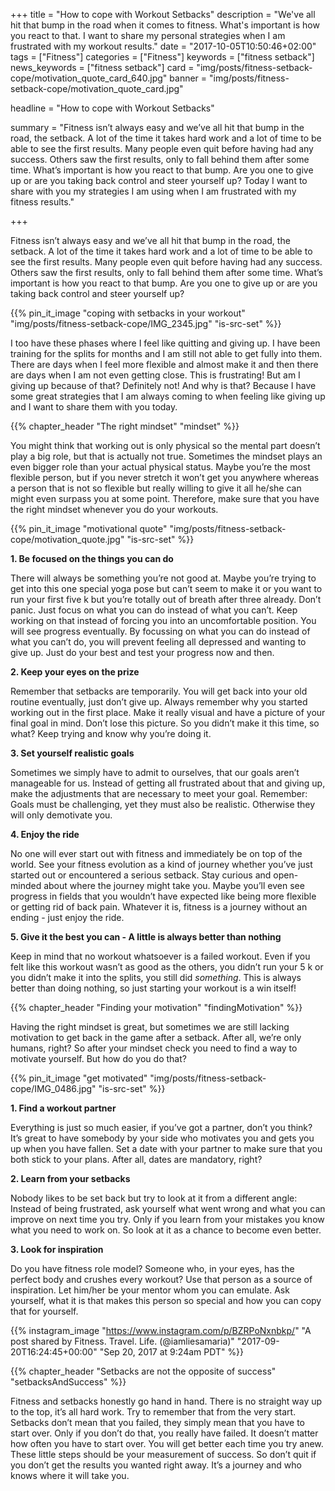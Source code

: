+++
title = "How to cope with Workout Setbacks"
description = "We've all hit that bump in the road when it comes to fitness. What's important is how you react to that. I want to share my personal strategies when I am frustrated with my workout results."
date = "2017-10-05T10:50:46+02:00"
tags = ["Fitness"]
categories = ["Fitness"]
keywords = ["fitness setback"]
news_keywords = ["fitness setback"]
card = "img/posts/fitness-setback-cope/motivation_quote_card_640.jpg"
banner = "img/posts/fitness-setback-cope/motivation_quote_card.jpg"

headline = "How to cope with Workout Setbacks"

summary = "Fitness isn’t always easy and we’ve all hit that bump in the road, the setback. A lot of the time it takes hard work and a lot of time to be able to see the first results. Many people even quit before having had any success. Others saw the first results, only to fall behind them after some time. What’s important is how you react to that bump. Are you one to give up or are you taking back control and steer yourself up? Today I want to share with you my strategies I am using when I am frustrated with my fitness results."

+++

 Fitness isn’t always easy and we’ve all hit that bump in the road, the setback. A lot of the time it takes hard work and a lot of time to be able to see the first results. Many people even quit before having had any success. Others saw the first results, only to fall behind them after some time. What’s important is how you react to that bump. Are you one to give up or are you taking back control and steer yourself up?

 {{% pin_it_image "coping with setbacks in your workout" "img/posts/fitness-setback-cope/IMG_2345.jpg" "is-src-set" %}}

I too have these phases where I feel like quitting and giving up. I have been training for the splits for months and I am still not able to get fully into them. There are days when I feel more flexible and almost make it and then there are days when I am not even getting close. This is frustrating! But am I giving up because of that? Definitely not! And why is that? Because I have some great strategies that I am always coming to when feeling like giving up and I want to share them with you today.

{{% chapter_header "The right mindset" "mindset" %}}

You might think that working out is only physical so the mental part doesn’t play a big role, but that is actually not true. Sometimes the mindset plays an even bigger role than your actual physical status. Maybe you’re the most flexible person, but if you never stretch it won’t get you anywhere whereas a person that is not so flexible but really willing to give it all he/she can might even surpass you at some point. Therefore, make sure that you have the right mindset whenever you do your workouts.

{{% pin_it_image "motivational quote" "img/posts/fitness-setback-cope/motivation_quote.jpg" "is-src-set" %}}

**1. Be focused on the things you can do**

There will always be something you’re not good at. Maybe you’re trying to get into this one special yoga pose but can’t seem to make it or you want to run your first five k but you’re totally out of breath after three already. Don’t panic. Just focus on what you can do instead of what you can’t. Keep working on that  instead of forcing you into an uncomfortable position. You will see progress eventually. By focussing on what you can do instead of what you can’t do, you will prevent feeling all depressed and wanting to give up. Just do your best and test your progress now and then.

**2. Keep your eyes on the prize**

Remember that setbacks are temporarily. You will get back into your old routine eventually, just don’t give up. Always remember why you started working out in the first place. Make it really visual and have a picture of your final goal in mind. Don’t lose this picture. So you didn’t make it this time, so what? Keep trying and know why you’re doing it.

**3. Set yourself realistic goals**

Sometimes we simply have to admit to ourselves, that our goals aren’t manageable for us. Instead of getting all frustrated about that and giving up, make the adjustments that are necessary to meet your goal. Remember: Goals must be challenging, yet they must also be realistic. Otherwise they will only demotivate you.

**4. Enjoy the ride**

No one will ever start out with fitness and immediately be on top of the world. See your fitness evolution as a kind of journey whether you’ve just started out or encountered a serious setback. Stay curious and open-minded about where the journey might take you. Maybe you’ll even see progress in fields that you wouldn’t have expected like being more flexible or getting rid of back pain. Whatever it is, fitness is a journey without an ending - just enjoy the ride.

**5. Give it the best you can - A little is always better than nothing**

Keep in mind that no workout whatsoever is a failed workout. Even if you felt like this workout wasn’t as good as the others, you didn’t run your 5 k or you didn’t make it into the splits, you still did *something*. This is always better than doing nothing, so just starting your workout is a win itself!

{{% chapter_header "Finding your motivation" "findingMotivation" %}}

Having the right mindset is great, but sometimes we are still lacking motivation to get back in the game after a setback. After all, we’re only humans, right? So after your mindset check you need to find a way to motivate yourself. But how do you do that?

{{% pin_it_image "get motivated" "img/posts/fitness-setback-cope/IMG_0486.jpg" "is-src-set" %}}

**1. Find a workout partner**

Everything is just so much easier, if you’ve got a partner, don’t you think? It’s great to have somebody by your side who motivates you and gets you up when you have fallen. Set a date with your partner to make sure that you both stick to your plans. After all, dates are mandatory, right?

**2. Learn from your setbacks**

Nobody likes to be set back but try to look at it from a different angle: Instead of being frustrated, ask yourself what went wrong and what you can improve on next time you try. Only if you learn from your mistakes you know what you need to work on. So look at it as a chance to become even better.

**3. Look for inspiration**

Do you have fitness role model? Someone who, in your eyes, has the perfect body and crushes every workout? Use that person as a source of inspiration. Let him/her be your mentor whom you can emulate. Ask yourself, what it is that makes this person so special and how you can copy that for yourself.


{{% instagram_image "https://www.instagram.com/p/BZRPoNxnbkp/" "A post shared by Fitness. Travel. Life. (@iamliesamaria)" "2017-09-20T16:24:45+00:00" "Sep 20, 2017 at 9:24am PDT" %}}

{{% chapter_header "Setbacks are not the opposite of success" "setbacksAndSuccess" %}}

Fitness and setbacks honestly go hand in hand. There is no straight way up to the top, it’s all hard work. Try to remember that from the very start. Setbacks don’t mean that you failed, they simply mean that you have to start over. Only if you don’t do that, you really have failed. It doesn’t matter how often you have to start over. You will get better each time you try anew. These little steps should be your measurement of success. So don’t quit if you don’t get the results you wanted right away. It’s a journey and who knows where it will take you.













